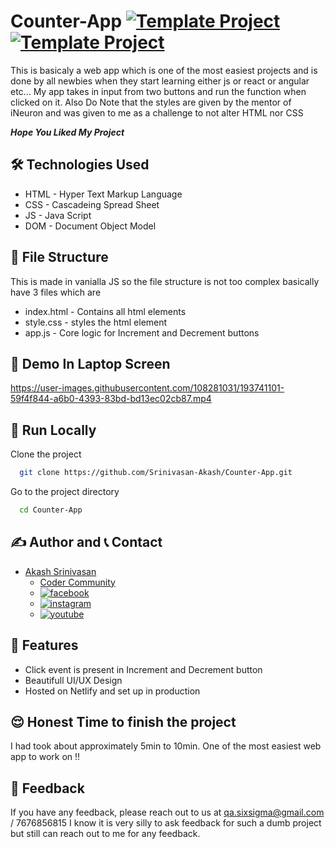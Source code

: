 # Counter-App [![Template Project](https://img.shields.io/badge/Web-App-red)](http://www.gnu.org/licenses/agpl-3.0) [![Template Project](https://img.shields.io/badge/Technologies%20-HTML%2FCSS%2FJS-brightgreen)](http://www.gnu.org/licenses/agpl-3.0)

This is basicaly a web app which is one of the most easiest projects and is done by all newbies when they start learning either js or react or angular etc... My app takes in input from two buttons and run the function when clicked on it.
Also Do Note that the styles are given by the mentor of iNeuron and was given to me as a challenge to not alter HTML nor CSS

***Hope You Liked My Project***
## 🛠 Technologies Used
  - HTML - Hyper Text Markup Language
  - CSS - Cascadeing Spread Sheet
  - JS - Java Script
  - DOM - Document Object Model
  
## 📂 File Structure
This is made in vanialla JS so the file structure is not too complex basically have 3 files which are
- index.html - Contains all html elements
- style.css - styles the html element
- app.js - Core logic for Increment and Decrement buttons

## 🚩 Demo In Laptop Screen

https://user-images.githubusercontent.com/108281031/193741101-59f4f844-a6b0-4393-83bd-bd13ec02cb87.mp4

## 🏃 Run Locally

Clone the project

```bash
  git clone https://github.com/Srinivasan-Akash/Counter-App.git
```

Go to the project directory

```bash
  cd Counter-App
```
## ✍️ Author and 📞 Contact
- [Akash Srinivasan](https://www.github.com/octokatherine)
    - [Coder Community](https://web.codercommunity.io/user/62d568cb998d86c8883a2766?tab=posts)
    - [![facebook](https://img.shields.io/badge/Facebook-0A66C2?style=for-the-badge&logo=facebook&logoColor=white)](https://www.facebook.com/profile.php?id=100083429257499)
    - [![instagram](https://img.shields.io/badge/Instagram-0A66C2?style=for-the-badge&logo=instagram&logoColor=white)](https://www.instagram.com/akash_prashanthi/)
    - [![youtube](https://img.shields.io/badge/YouTube-ff0000?style=for-the-badge&logo=youtube&logoColor=white)](https://www.youtube.com/channel/UCAv1QdzDgV6MjA60CRtfkIg)

## 📝 Features

- Click event is present in Increment and Decrement button
- Beautifull UI/UX Design
- Hosted on Netlify and set up in production

## 😌 Honest Time to finish the project
I had took about approximately 5min to 10min. One of the most easiest web app to work on !!

## 👀 Feedback
If you have any feedback, please reach out to us at qa.sixsigma@gmail.com  / 7676856815
I know it is very silly to ask feedback for such a dumb project but still can reach out to me for any feedback.
